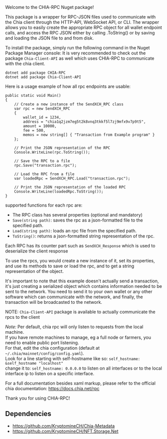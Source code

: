 Welcome to the CHIA-RPC Nuget package!

This package is a wrapper for RPC-JSON files used to communicate with the Chia client through the HTTP-API, WebSocket API, or CLI. The wrapper allows you to easily create the appropriate RPC object for all wallet endpoint calls, and access the RPC JSON either by calling .ToString() or by saving and loading the JSON file to and from disk.

To install the package, simply run the following command in the Nuget Package Manager console:
It is very recommended to check out the package `Chia-Client-API` as well which uses CHIA-RPC to communicate with the chia client.
```
dotnet add package CHIA-RPC
dotnet add package Chia-Client-API
```

Here is a usage example of how all rpc endpoints are usable:
```
public static void Main()
{
    // Create a new instance of the SendXCH_RPC class
    var rpc = new SendXCH_RPC
    {
        wallet_id = 1234,
        address = "chia1q2jzm7eg5t2k8vnq3tkkf5l7zj9mfx9v7p9t5",
        amount = 10000,
        fee = 500,
        memos = new string[] { "Transaction from Example program" }
    };

    // Print the JSON representation of the RPC
    Console.WriteLine(rpc.ToString());

    // Save the RPC to a file
    rpc.Save("transaction.rpc");

    // Load the RPC from a file
    var loadedRpc = SendXCH_RPC.Load("transaction.rpc");

    // Print the JSON representation of the loaded RPC
    Console.WriteLine(loadedRpc.ToString());
}
```

supported functions for each rpc are:
- The RPC class has several properties (optional and mandatory)
- `Save(string path)`: saves the rpc as a json-formatted file to the specified path.
- `Load(string path)`: loads an rpc file from the specified path.
- `ToString()`: returns a json-formatted string representation of the rpc.

Each RPC has its counter part such as `SendXCH_Response` which is used to deserialize the client response

To use the rpcs, you would create a new instance of it, set its properties, and use its methods to save or load the rpc, and to get a string representation of the object.

It's important to note that this example doesn't actually send a transaction, it's just creating a serialized object which contains information needed to be sent to the network. You need to send it to your own wallet or any other software which can communicate with the network, and finally, the transaction will be broadcasted to the network.

NOTE: `Chia-Client-API` package is available to actually communicate the rpcs to the client

*Note:* Per default, chia rpc will only listen to requests from the local machine.  
If you have remote machines to manage, eg a full node or farmers, you need to enable public port listening.  
For that, edit the chia configuration (default at `~/.chia/mainnet/config/config.yaml`).  
Look for a line starting with self-hostname like so: `self_hostname: &self_hostname "localhost"`   
change it to: `self_hostname: 0.0.0.0` to listen on all interfaces or to the local interface ip to listen on a specific interface.  

For a full documentation besides xaml markup, please refer to the official chia documentation:
https://docs.chia.net/rpc

Thank you for using CHIA-RPC!

## Dependencies
- https://github.com/KryptomineCH/Chia-Metadata
- https://github.com/KryptomineCH/NFT.Storage.Net
